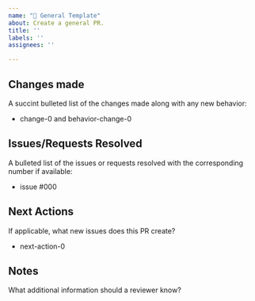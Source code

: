 ```yaml
---
name: "🧠 General Template"
about: Create a general PR. 
title: ''
labels: ''
assignees: ''

---
```


## Changes made
A succint bulleted list of the changes made along with any new behavior:

* change-0 and behavior-change-0

## Issues/Requests Resolved
A bulleted list of the issues or requests resolved with the corresponding number if available:

* issue #000

## Next Actions 
If applicable, what new issues does this PR create?

* next-action-0

## Notes
What additional information should a reviewer know? 
